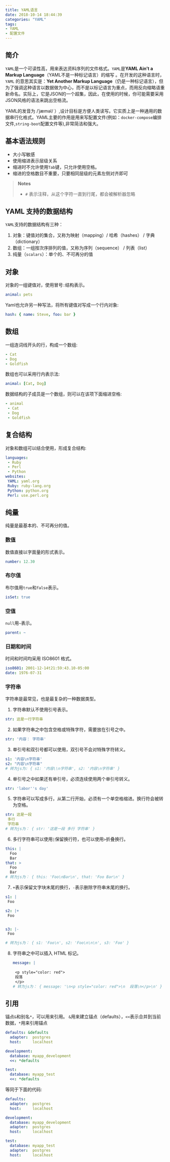 ```yaml
---
title: YAML语言
date: 2018-10-14 18:44:39
categories: "YAML"
tags:
- YAML
- 配置文件
---
```


## 简介
`YAML`是一个可读性高，用来表达资料序列的文件格式。`YAML`是**YAML Ain’t a Markup Language**（YAML不是一种标记语言）的缩写 。在开发的这种语言时，`YAML` 的意思其实是：**Yet Another Markup Language**（仍是一种标记语言），但为了强调这种语言以数据做为中心，而不是以标记语言为重点，而用反向缩略语重新命名。实际上，它是JSON的一个超集，因此，在使用的时候，你可能需要采用JSON风格的语法来跳出空格流。

YAML的发音为 /ˈjæməl/ ）,设计目标是方便人类读写。它实质上是一种通用的数据串行化格式。YAML主要的作用是用来写配置文件(例如：`docker-compose`编排文件,`string-boot`配置文件等),非常简洁和强大。

## 基本语法规则
- 大小写敏感
- 使用缩进表示层级关系
- 缩进时不允许使用`Tab`键，只允许使用空格。
- 缩进的空格数目不重要，只要相同层级的元素左侧对齐即可

> **Notes**
> - `#` 表示注释，从这个字符一直到行尾，都会被解析器忽略


## YAML 支持的数据结构
`YAML`支持的数据结构有三种：
1. 对象：键值对的集合，又称为映射（mapping）/ 哈希（hashes） / 字典（dictionary）
2. 数组：一组按次序排列的值，又称为序列（sequence） / 列表（list）
3. 纯量（`scalars`）：单个的、不可再分的值

## 对象
对象的一组键值对，使用冒号`:`结构表示。

```yaml
animal: pets
```
Yaml也允许另一种写法，将所有键值对写成一个行内对象:
```yaml
hash: { name: Steve, foo: bar } 
```

## 数组
一组连词线开头的行，构成一个数组:
```yaml
- Cat
- Dog
- Goldfish
```
数组也可以采用行内表示法:
```yaml
animal: [Cat, Dog]
```

数据结构的子成员是一个数组，则可以在该项下面缩进空格:
```yaml
- animal
 - Cat
 - Dog
 - Goldfish
```

## 复合结构
对象和数组可以结合使用，形成复合结构:
```yaml
languages:
 - Ruby
 - Perl
 - Python 
websites:
 YAML: yaml.org 
 Ruby: ruby-lang.org 
 Python: python.org 
 Perl: use.perl.org 
```

## 纯量
纯量是最基本的、不可再分的值。

### 数值
数值直接以字面量的形式表示。
```yaml
number: 12.30
```

### 布尔值
布尔值用`true`和`false`表示。
```yaml
isSet: true
```

### 空值
`null`用`~`表示。
```yaml
parent: ~ 
```

### 日期和时间
时间和时间均采用 ISO8601 格式。
```yaml
iso8601: 2001-12-14t21:59:43.10-05:00 
date: 1976-07-31
```
### 字符串
字符串是最常见，也是最复杂的一种数据类型。
1. 字符串默认不使用引号表示。
  ```yaml
  str: 这是一行字符串
  ```
2. 如果字符串之中包含空格或特殊字符，需要放在引号之中。
  ```yaml
  str: '内容： 字符串'
  ```
3. 单引号和双引号都可以使用，双引号不会对特殊字符转义。
  ```yaml
  s1: '内容\n字符串'
  s2: "内容\n字符串"
  # 转为js为: { s1: '内容\\n字符串', s2: '内容\n字符串' }
  ```
4. 单引号之中如果还有单引号，必须连续使用两个单引号转义。
  ```yaml
  str: 'labor''s day' 
  ```
5. 字符串可以写成多行，从第二行开始，必须有一个单空格缩进。换行符会被转为空格。
  ```yaml
  str: 这是一段
   多行
   字符串
  # 转为js为： { str: '这是一段 多行 字符串' }
  ```
6. 多行字符串可以使用`|`保留换行符，也可以使用`>`折叠换行。 
  ```yaml
  this: |
    Foo
    Bar
  that: >
    Foo
    Bar
  # 转为js为： { this: 'Foo\nBar\n', that: 'Foo Bar\n' }
  ```
7. `+`表示保留文字块末尾的换行，`-`表示删除字符串末尾的换行。
  ```yaml
  s1: |
   Foo

  s2: |+
   Foo


  s3: |-
   Foo

  # 转为js为： { s1: 'Foo\n', s2: 'Foo\n\n\n', s3: 'Foo' }
  ```

8. 字符串之中可以插入 HTML 标记。
   ```yaml
   message: |
    
    <p style="color: red">
    段落
    </p>
   # 转为js为： { message: '\n<p style="color: red">\n  段落\n</p>\n' }
   ```
## 引用
锚点`&`和别名`*`，可以用来引用。
`&`用来建立锚点（defaults），`<<`表示合并到当前数据，`*`用来引用锚点
```yaml
defaults: &defaults
  adapter:  postgres
  host:     localhost

development:
  database: myapp_development
  <<: *defaults

test:
  database: myapp_test
  <<: *defaults
```

等同于下面的代码:

```yaml
defaults:
  adapter:  postgres
  host:     localhost

development:
  database: myapp_development
  adapter:  postgres
  host:     localhost

test:
  database: myapp_test
  adapter:  postgres
  host:     localhost
```